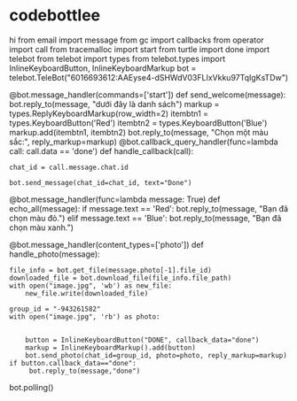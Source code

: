 # codebottlee
hi
from email import message
from gc import callbacks
from operator import call
from tracemalloc import start
from turtle import done
import telebot
from telebot import types
from telebot.types import InlineKeyboardButton, InlineKeyboardMarkup
bot = telebot.TeleBot("6016693612:AAEyse4-dSHWdV03FLIxVkku97TqIgKsTDw")

@bot.message_handler(commands=['start'])
def send_welcome(message):
    bot.reply_to(message, "dưới đây là danh sách")
    markup = types.ReplyKeyboardMarkup(row_width=2)
    itembtn1 = types.KeyboardButton('Red')
    itembtn2 = types.KeyboardButton('Blue')
    markup.add(itembtn1, itembtn2)
    bot.reply_to(message, "Chọn một màu sắc:", reply_markup=markup)
@bot.callback_query_handler(func=lambda call: call.data == 'done')
def handle_callback(call):
    
    chat_id = call.message.chat.id
    
    bot.send_message(chat_id=chat_id, text="Done")
@bot.message_handler(func=lambda message: True)
def echo_all(message):
    if message.text == 'Red':
        bot.reply_to(message, "Bạn đã chọn màu đỏ.")
    elif message.text == 'Blue':
        bot.reply_to(message, "Bạn đã chọn màu xanh.")
        
@bot.message_handler(content_types=['photo'])
def handle_photo(message):
    
    file_info = bot.get_file(message.photo[-1].file_id)
    downloaded_file = bot.download_file(file_info.file_path)
    with open("image.jpg", 'wb') as new_file:
        new_file.write(downloaded_file)
    
    group_id = "-943261582"
    with open("image.jpg", 'rb') as photo:
        
        
        button = InlineKeyboardButton("DONE", callback_data="done")
        markup = InlineKeyboardMarkup().add(button)
        bot.send_photo(chat_id=group_id, photo=photo, reply_markup=markup)
    if button.callback_data=="done":
         bot.reply_to(message,"done")

bot.polling()    

